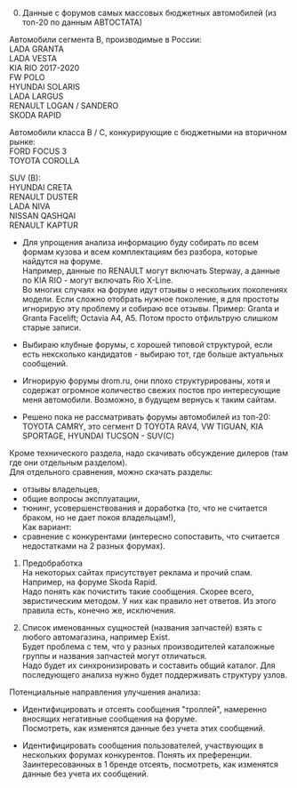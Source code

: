 0. Данные с форумов самых массовых бюджетных автомобилей (из топ-20 по данным АВТОСТАТА)  
  
Автомобили сегмента B, производимые в России:  
LADA GRANTA                
LADA VESTA                 
KIA RIO 2017-2020          
FW POLO                    
HYUNDAI SOLARIS            
LADA LARGUS                
RENAULT LOGAN / SANDERO    
SKODA RAPID                
  
Автомобили класса B / C, конкурирующие с бюджетными на вторичном рынке:  
FORD FOCUS 3             
TOYOTA COROLLA      
  
SUV (B):  
HYUNDAI CRETA           
RENAULT DUSTER          
LADA NIVA               
NISSAN QASHQAI          
RENAULT KAPTUR          
  
 - Для упрощения анализа информацию буду собирать по всем формам кузова и всем комплектациям без разбора, которые найдутся на форуме.  
 Например, данные по RENAULT могут включать Stepway, а данные по KIA RIO - могут включать Rio X-Line.  
 Во многих случаях на форуме идут отзывы о нескольких поколениях модели. Если сложно отобрать нужное поколение, я для простоты игнорирую эту проблему и собираю все отзывы. Пример: Granta и Granta Facelift; Octavia A4, A5. Потом просто отфильтрую слишком старые записи.  
  
- Выбираю клубные форумы, с хорошей типовой структурой, если есть нексколько кандидатов - выбираю тот, где больше актуальных сообщений.  
- Игнорирую форумы drom.ru, они плохо структурированы, хотя и содержат огромное количество свежих постов про интересующие меня автомобили. Возможно, в будущем вернусь к таким сайтам.  
  
 - Решено пока не рассматривать форумы автомобилей из топ-20:  
TOYOTA CAMRY, это сегмент D
TOYOTA RAV4, VW TIGUAN, KIA SPORTAGE, HYUNDAI TUCSON - SUV(С)
  
Кроме технического раздела, надо скачивать обсуждение дилеров (там где они отдельным разделом).  
Для отдельного сравнения, можно скачать разделы:  
- отзывы владельцев,  
- общие вопросы эксплуатации,  
- тюнинг, усовершенствования и доработка (то, что не считается браком, но не дает покоя владельцам!),  
Как вариант:  
- сравнение с конкурентами (интересно сопоставить, что считается недостатками на 2 разных форумах).  
  
1. Предобработка  
На некоторых сайтах присутствует реклама и прочий спам. Например, на форуме Skoda Rapid.  
Надо понять как почистить такие сообщения. Скорее всего, эвристическим методом. У них как правило нет ответов. Из этого правила есть, конечно же, исключения.  
  
2. Список именованных сущностей (названия запчастей) взять с любого автомагазина, например Exist.  
Будет проблема с тем, что у разных производителей каталожные группы и названия запчастей могут отличаться.  
Надо будет их синхронизировать и составить общий каталог. Для последующего анализа нужно будет поддерживать структуру узлов.  
  
Потенциальные направления улучшения анализа:  
  
- Идентифицировать и отсеять сообщения "троллей", намеренно вносящих негативные сообщения на форуме.  
Посмотреть, как изменятся данные без учета этих сообщений.  
  
- Идентифицировать сообщения пользователей, участвующих в нескольких форумах конкурентов. Понять их преференции.  
Заинтересованных в 1 бренде отсеять, посмотреть, как изменятся данные без учета их сообщений.  